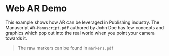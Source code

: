 # Web AR Demo

This example shows how AR can be leveraged in Publishing industry. 
The Manuscript `AR-Manuscript.pdf` authored by John Doe has few concepts and graphics which pop out into the real world when you point your camera towards it.

> The raw markers can be found in `markers.pdf`